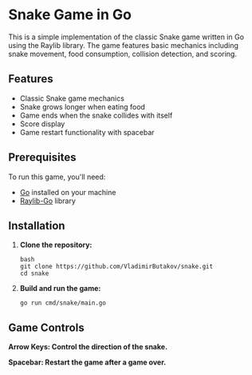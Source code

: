 # Snake Game in Go

This is a simple implementation of the classic Snake game written in Go using the Raylib library. The game features basic mechanics including snake movement, food consumption, collision detection, and scoring.

## Features

- Classic Snake game mechanics
- Snake grows longer when eating food
- Game ends when the snake collides with itself
- Score display
- Game restart functionality with spacebar

## Prerequisites

To run this game, you'll need:

- [Go](https://golang.org/doc/install) installed on your machine
- [Raylib-Go](https://github.com/gen2brain/raylib-go) library

## Installation

1. **Clone the repository:**

   ```
   bash
   git clone https://github.com/VladimirButakov/snake.git
   cd snake
   ```
   
2. **Build and run the game:**

   ``` go run cmd/snake/main.go ```

## Game Controls

**Arrow Keys: Control the direction of the snake.**

**Spacebar: Restart the game after a game over.**